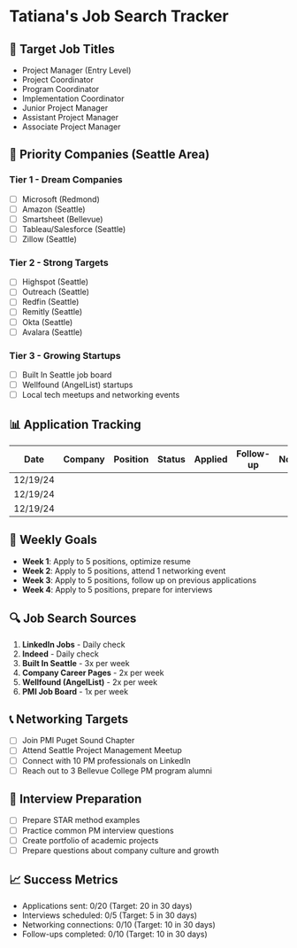 # Tatiana's Job Search Tracker

## 🎯 Target Job Titles
- Project Manager (Entry Level)
- Project Coordinator
- Program Coordinator
- Implementation Coordinator
- Junior Project Manager
- Assistant Project Manager
- Associate Project Manager

## 🏢 Priority Companies (Seattle Area)

### Tier 1 - Dream Companies
- [ ] Microsoft (Redmond)
- [ ] Amazon (Seattle)
- [ ] Smartsheet (Bellevue)
- [ ] Tableau/Salesforce (Seattle)
- [ ] Zillow (Seattle)

### Tier 2 - Strong Targets
- [ ] Highspot (Seattle)
- [ ] Outreach (Seattle)
- [ ] Redfin (Seattle)
- [ ] Remitly (Seattle)
- [ ] Okta (Seattle)
- [ ] Avalara (Seattle)

### Tier 3 - Growing Startups
- [ ] Built In Seattle job board
- [ ] Wellfound (AngelList) startups
- [ ] Local tech meetups and networking events

## 📊 Application Tracking

| Date | Company | Position | Status | Applied | Follow-up | Notes |
|------|---------|----------|--------|---------|-----------|-------|
| 12/19/24 | | | | | | |
| 12/19/24 | | | | | | |
| 12/19/24 | | | | | | |

## 📝 Weekly Goals
- **Week 1**: Apply to 5 positions, optimize resume
- **Week 2**: Apply to 5 positions, attend 1 networking event
- **Week 3**: Apply to 5 positions, follow up on previous applications
- **Week 4**: Apply to 5 positions, prepare for interviews

## 🔍 Job Search Sources
1. **LinkedIn Jobs** - Daily check
2. **Indeed** - Daily check
3. **Built In Seattle** - 3x per week
4. **Company Career Pages** - 2x per week
5. **Wellfound (AngelList)** - 2x per week
6. **PMI Job Board** - 1x per week

## 📞 Networking Targets
- [ ] Join PMI Puget Sound Chapter
- [ ] Attend Seattle Project Management Meetup
- [ ] Connect with 10 PM professionals on LinkedIn
- [ ] Reach out to 3 Bellevue College PM program alumni

## 🎯 Interview Preparation
- [ ] Prepare STAR method examples
- [ ] Practice common PM interview questions
- [ ] Create portfolio of academic projects
- [ ] Prepare questions about company culture and growth

## 📈 Success Metrics
- Applications sent: 0/20 (Target: 20 in 30 days)
- Interviews scheduled: 0/5 (Target: 5 in 30 days)
- Networking connections: 0/10 (Target: 10 in 30 days)
- Follow-ups completed: 0/10 (Target: 10 in 30 days)
